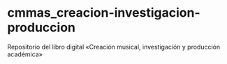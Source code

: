 # cmmas_creacion-investigacion-produccion
Repositorio del libro digital «Creación musical, investigación y producción académica»
